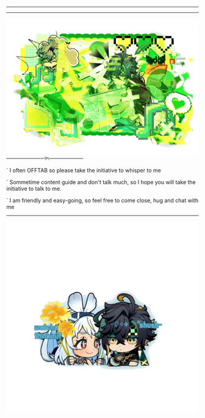 ________________________________

--------------------------------

![image alt](https://github.com/Jiaoshi0/Jiaoshi0/blob/3a98faf2f5f34dabd333a4f17ca6607178e4739d/Untitled4_20250722135526.png)
              ──────────୨ৎ─────────

` I often OFFTAB so please take the initiative to whisper to me

` Sommetime content guide and don't talk much, so I hope you will take the initiative to talk to me.

` I am friendly and easy-going, so feel free to come close, hug and chat with me

__________________________________
![image alt](https://github.com/Jiaoshi0/Jiaoshi0/blob/8c1162794cf491c5aa7bfaa458f2a493c26e0ee2/Untitled5_20250722141033.png) 
